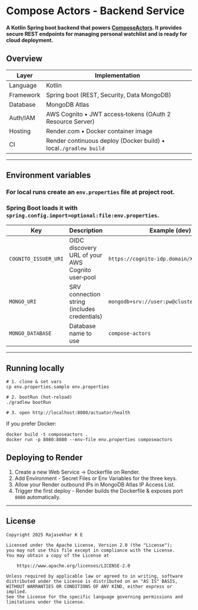 # Compose Actors - Backend Service

#### A Kotlin Spring boot backend that powers [ComposeActors](https://github.com/RajashekarRaju/compose-actors). It provides secure REST endpoints for managing personal watchlist and is ready for cloud deployment.

## Overview

| Layer    | Implementation                                                   |
| -------- |------------------------------------------------------------------|
| Language | Kotlin                                                           |
| Framework | Spring boot (REST, Security, Data MongoDB)                       |
| Database | MongoDB Atlas                                                    |
| Auth/IAM | AWS Cognito • JWT access‑tokens (OAuth 2 Resource Server)        |
| Hosting  | Render.com • Docker container image        |
| CI       | Render continuous deploy (Docker build) • local`./gradlew build` |

---

## Environment variables

### For local runs create an **`env.properties`** file at project root.
### Spring Boot loads it with `spring.config.import=optional:file:env.properties`.

| Key                  | Description                                      | Example (dev)                                   |
| -------------------- |--------------------------------------------------|-------------------------------------------------|
| `COGNITO_ISSUER_URI` | OIDC discovery URL of your AWS Cognito user‑pool | `https://cognito-idp.domain/XXXXXXX` |
| `MONGO_URI`          | SRV connection string (includes credentials)     | `mongodb+srv://user:pw@cluster.mongodb.net`     |
| `MONGO_DATABASE`     | Database name to use                             | `compose-actors`                                |

---

## Running locally

```
# 1. clone & set vars
cp env.properties.sample env.properties

# 2. bootRun (hot‑reload)
./gradlew bootRun

# 3. open http://localhost:8080/actuator/health
```

If you prefer Docker:

```
docker build -t composeactors .
docker run -p 8080:8080 --env-file env.properties composeactors
```

## Deploying to Render

1. Create a new Web Service → Dockerfile on Render.
2. Add Environment - Secret Files or Env Variables for the three keys.
3. Allow your Render outbound IPs in MongoDB Atlas IP Access List.
4. Trigger the first deploy - Render builds the Dockerfile & exposes port `8080` automatically.

---

## License

```
Copyright 2025 Rajasekhar K E

Licensed under the Apache License, Version 2.0 (the "License");
you may not use this file except in compliance with the License.
You may obtain a copy of the License at

    https://www.apache.org/licenses/LICENSE-2.0

Unless required by applicable law or agreed to in writing, software
distributed under the License is distributed on an "AS IS" BASIS,
WITHOUT WARRANTIES OR CONDITIONS OF ANY KIND, either express or implied.
See the License for the specific language governing permissions and
limitations under the License.
```